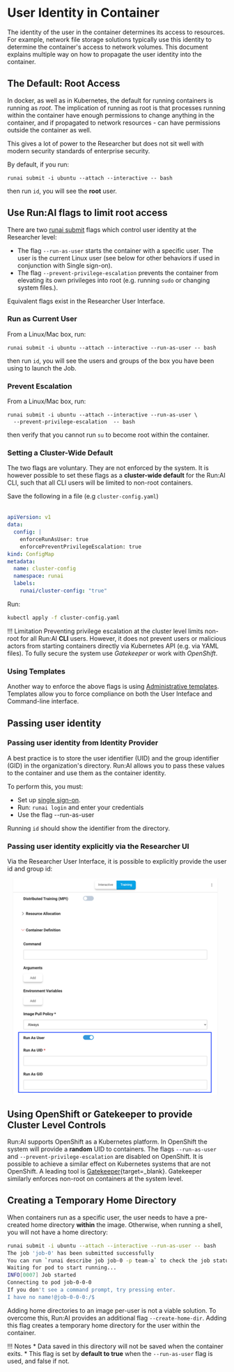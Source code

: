 
# User Identity in Container

The identity of the user in the container determines its access to resources. For example, network file storage solutions typically use this identity to determine the container's access to network volumes. This document explains multiple way on how to propagate the user identity into the container.

## The Default: Root Access

In docker, as well as in Kubernetes, the default for running containers is running as _root_. The implication of running as root is that processes running within the container have enough permissions to change anything in the container, and if propagated to network resources - can have permissions outside the container as well. 

This gives a lot of power to the Researcher but does not sit well with modern security standards of enterprise security. 

By default, if you run:

```
runai submit -i ubuntu --attach --interactive -- bash
```
then run `id`, you will see the __root__ user. 

## Use Run:AI flags to limit root access

There are two [runai submit](../../../Researcher/cli-reference/runai-submit.md) flags which control user identity at the Researcher level:

* The flag ``--run-as-user`` starts the container with a specific user. The user is the current Linux user (see below for other behaviors if used in conjunction with Single sign-on). 
* The flag ``--prevent-privilege-escalation`` prevents the container from elevating its own privileges into root (e.g. running ``sudo`` or changing system files.). 

Equivalent flags exist in the Researcher User Interface.
### Run as Current User

From a Linux/Mac box, run:

```
runai submit -i ubuntu --attach --interactive --run-as-user -- bash
```

then run `id`, you will see the users and groups of the box you have been using to launch the Job.


### Prevent Escalation

From a Linux/Mac box, run:

```
runai submit -i ubuntu --attach --interactive --run-as-user \
  --prevent-privilege-escalation  -- bash
```

then verify that you cannot run `su` to become root within the container. 


### Setting a Cluster-Wide Default


The two flags are voluntary. They are not enforced by the system. It is however possible to set these flags as a __cluster-wide default__ for the Run:AI CLI, such that all CLI users will be limited to non-root containers.

Save the following in a file (e.g `cluster-config.yaml`)

``` YAML

apiVersion: v1
data:
  config: |
    enforceRunAsUser: true
    enforcePreventPrivilegeEscalation: true
kind: ConfigMap
metadata:
  name: cluster-config
  namespace: runai
  labels:
    runai/cluster-config: "true"
```

Run:

``` bash
kubectl apply -f cluster-config.yaml
``` 

!!! Limitation
    Preventing privilege escalation at the cluster level limits non-root for all Run:AI __CLI__ users. However, it does not prevent users or malicious actors from starting containers directly via Kubernetes API (e.g. via YAML files). To fully secure the system use _Gatekeeper_ or work with _OpenShift_.

### Using Templates

Another way to enforce the above flags is using [Administrative templates](../../../researcher-setup/templates/#administrative-templates). Templates allow you to force compliance on both the User Inteface and Command-line interface. 


## Passing user identity 
### Passing user identity from Identity Provider

A best practice is to store the user identifier (UID) and the group identifier (GID) in the organization's directory. Run:AI allows you to pass these values to the container and use them as the container identity.

To perform this, you must:

* Set up [single sign-on](sso.md). 
* Run: `runai login` and enter your credentials
* Use the flag --run-as-user

Running `id` should show the identifier from the directory.


### Passing user identity explicitly via the Researcher UI 

Via the Researcher User Interface, it is possible to explicitly provide the user id and group id:

![](img/uid-explicit.png)


##  Using OpenShift or Gatekeeper to provide Cluster Level Controls


Run:AI supports OpenShift as a Kubernetes platform. In OpenShift the system will provide a __random__ UID to containers. The flags `--run-as-user` and `--prevent-privilege-escalation` are disabled on OpenShift.
It is possible to achieve a similar effect on Kubernetes systems that are not OpenShift. A leading tool is [Gatekeeper](https://open-policy-agent.github.io/gatekeeper/website/docs/){target=_blank}. Gatekeeper similarly enforces non-root on containers at the system level. 


## Creating a Temporary Home Directory

When containers run as a specific user, the user needs to have a pre-created home directory __within__ the image. Otherwise, when running a shell, you will not have a home directory:

``` bash hl_lines="8"
runai submit -i ubuntu --attach --interactive --run-as-user -- bash
The job 'job-0' has been submitted successfully
You can run `runai describe job job-0 -p team-a` to check the job status
Waiting for pod to start running...
INFO[0007] Job started
Connecting to pod job-0-0-0
If you don't see a command prompt, try pressing enter.
I have no name!@job-0-0-0:/$ 
```

Adding home directories to an image per-user is not a viable solution. To overcome this, Run:AI provides an additional flag `--create-home-dir`. Adding this flag creates a temporary home directory for the user within the container.  

!!! Notes
    * Data saved in this directory will not be saved when the container exits. 
    * This flag is set by __default to true__ when the `--run-as-user` flag is used, and false if not.



